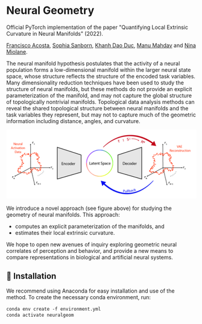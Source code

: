# Neural Geometry #

Official PyTorch implementation of the paper "Quantifying Local Extrinsic Curvature in Neural Manifolds" (2022).

[Francisco Acosta](https://web.physics.ucsb.edu/~facosta/), [Sophia Sanborn](https://www.sophiasanborn.com/), [Khanh Dao Duc](https://kdaoduc.com/), [Manu Mahdav](https://www.manusmad.com/) and [Nina Miolane](https://www.ninamiolane.com/).

The neural manifold hypothesis postulates that the activity of a neural population forms a low-dimensional manifold within the larger neural state space, whose structure reflects the structure of the encoded task variables. Many dimensionality reduction techniques have been used to study the structure of neural manifolds, but these methods do not provide an explicit parameterization of the manifold, and may not capture the global structure of topologically nontrivial manifolds. Topological data analysis methods can reveal the shared topological structure between neural manifolds and the task variables they represent, but may not to capture much of the geometric information including distance, angles, and curvature. 

![Overview of method to extract geometric features from neural activation manifolds. ](/method_overview.jpg)

We introduce a novel approach (see figure above) for studying the geometry of neural manifolds. This approach:
- computes an explicit parameterization of the manifolds, and
- estimates their local extrinsic curvature.  

We hope to open new avenues of inquiry exploring geometric neural correlates of perception and behavior, and provide a new means to compare representations in biological and artificial neural systems.



## 🏡 Installation ##

We recommend using Anaconda for easy installation and use of the method. To create the necessary conda environment, run:

```
conda env create -f environment.yml
conda activate neuralgeom
```
